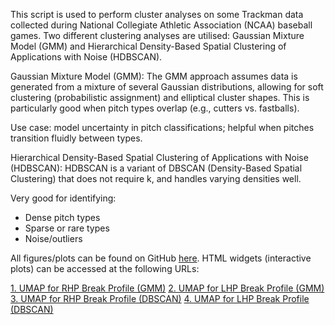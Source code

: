 This script is used to perform cluster analyses on some Trackman data collected during National Collegiate Athletic Association (NCAA) baseball games. Two different clustering analyses are utilised: Gaussian Mixture Model (GMM) and Hierarchical Density-Based Spatial Clustering of Applications with Noise (HDBSCAN). 

Gaussian Mixture Model (GMM):
The GMM approach assumes data is generated from a mixture of several Gaussian distributions, allowing for soft clustering (probabilistic assignment) and elliptical cluster shapes. This is particularly good when pitch types overlap (e.g., cutters vs. fastballs).

  Use case: model uncertainty in pitch classifications; helpful when pitches transition fluidly between types.


Hierarchical Density-Based Spatial Clustering of Applications with Noise (HDBSCAN):
HDBSCAN is a variant of DBSCAN (Density-Based Spatial Clustering) that does not require k, and handles varying densities well.

  Very good for identifying:
  - Dense pitch types
  - Sparse or rare types
  - Noise/outliers


All figures/plots can be found on GitHub [here](https://github.com/billylozowski/PitchClassification_BB/tree/main/Figures). HTML widgets (interactive plots) can be accessed at the following URLs:

[1. UMAP for RHP Break Profile (GMM)](https://uofnebraska-my.sharepoint.com/:u:/g/personal/37784478_nebraska_edu/ET6k2jo1tklAkD19F6yHrugBgj_I7C-veqIFWPmF0kCcUA?e=iiNzQh)
[2. UMAP for LHP Break Profile (GMM)](https://uofnebraska-my.sharepoint.com/:u:/g/personal/37784478_nebraska_edu/Ee2lLfyeHuJAhFx3DjMWIBQBCvWFcHuctuAR68kIJpT6JA?e=zFjvk0)
[3. UMAP for RHP Break Profile (DBSCAN)](https://uofnebraska-my.sharepoint.com/:u:/g/personal/37784478_nebraska_edu/EdLczmKGM-ZJoBMNeLdC4p4BwKaXRVJCnlyZqBARWA_ylw?e=9q1T6v)
[4. UMAP for LHP Break Profile (DBSCAN)](https://uofnebraska-my.sharepoint.com/:u:/g/personal/37784478_nebraska_edu/EVwRLqxv9AFPkp0SI-DTn_MBGljNpWR6e9W2NPYTO17Zrw?e=1fAMeC)
